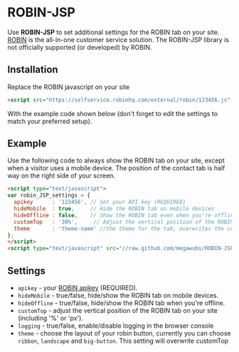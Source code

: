 ROBIN-JSP
=============

Use **ROBIN-JSP** to set additional settings for the ROBIN tab on your site. [ROBIN](http://robinhq.com) is the all-in-one customer service solution. The ROBIN-JSP library is not officially supported (or developed) by ROBIN.

## Installation

Replace the ROBIN javascript on your site
```html
<script src="https://selfservice.robinhq.com/external/robin/123456.js" async="async"></script>
```
With the example code shown below (don't forget to edit the settings to match your preferred setup).

## Example

Use the following code to always show the ROBIN tab on your site, except when a visitor uses a mobile device. The position of the contact tab is half way on the right side of your screen.
```html
<script type="text/javascript">
var robin_JSP_settings = {
  apikey      : '123456', // Set your API key (REQUIRED)
  hideMobile  : true,     // Hide the ROBIN tab on mobile devices
  hideOffline : false,    // Show the ROBIN tab even when you're offline
  customTop   : '30%',     // Adjust the vertical position of the ROBIN tab
  theme       : 'theme-name' //the theme for the tab, overwrites the customTop setting
};
</script>
<script type="text/javascript" src="//raw.github.com/megawubs/ROBIN-JSP/master/js/robin-jsp.min.js" async="async"></script>
```

## Settings

  * `apikey` - your [ROBIN apikey](http://robinhq.com/support/obtain-api-key/) (REQUIRED).
  * `hideMobile` - true/false, hide/show the ROBIN tab on mobile devices.
  * `hideOffline` - true/false, hide/show the ROBIN tab when you're offline.
  * `customTop` - adjust the vertical position of the ROBIN tab on your site (including '%' or 'px').
  * `logging` - true/false, enable/disable logging in the browser console
  * `theme` - choose the layout of your robin button, currently you can choose `ribbon`, `landscape` and `big-button`. This setting will overwrite customTop